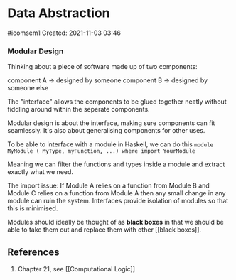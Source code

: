 # Data Abstraction
#icomsem1
Created: 2021-11-03 03:46

### Modular Design

Thinking about a piece of software made up of two components:

component A -> designed by someone
component B -> designed by someone else

The "interface" allows the components to be glued together neatly without fiddling around within the seperate components. 

Modular design is about the interface, making sure components can fit seamlessly. It's also about generalising components for other uses. 

To be able to interface with a module in Haskell, we can do this
`module MyModule
 	( MyType, myFunction, ...) where
	import YourModule`
	
Meaning we can filter the functions and types inside a module and extract exactly what we need.

The import issue:
If Module A relies on a function from Module B and Module C relies on a function from Module A then any small change in any module can ruin the system. Interfaces provide isolation of modules so that this is minimised. 

Modules should ideally be thought of as **black boxes** in that we should be able to take them out and replace them with other [[black boxes]].

## References
1. Chapter 21, see [[Computational Logic]]